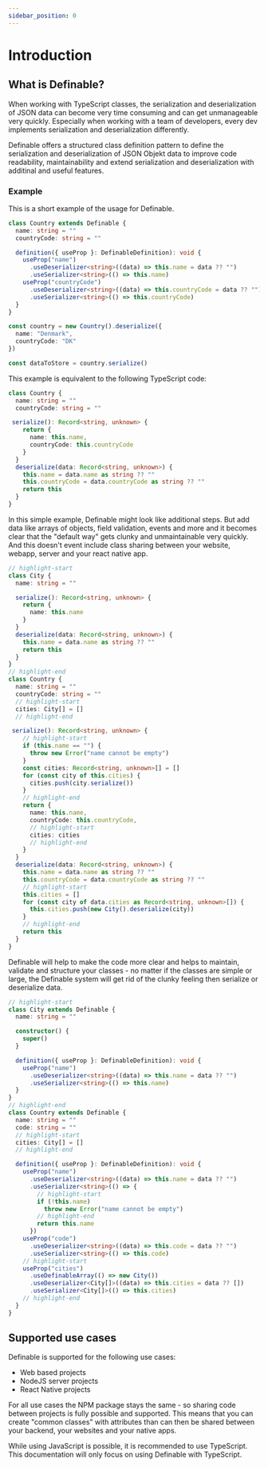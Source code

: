 ```yaml
---
sidebar_position: 0
---
```


# Introduction

## What is Definable?

When working with TypeScript classes, the serialization and deserialization of JSON data can become very time consuming and can get unmanageable very quickly. Especially when working with a team of developers, every dev implements serialization and deserialization differently.

Definable offers a structured class definition pattern to define the serialization and deserialization of JSON Objekt data to improve code readability, maintainability and extend serialization and deserialization with additinal and useful features.

### Example

This is a short example of the usage for Definable.

```ts
class Country extends Definable {
  name: string = ""
  countryCode: string = ""

  definition({ useProp }: DefinableDefinition): void {
    useProp("name")
      .useDeserializer<string>((data) => this.name = data ?? "")
      .useSerializer<string>(() => this.name)
    useProp("countryCode")
      .useDeserializer<string>((data) => this.countryCode = data ?? "")
      .useSerializer<string>(() => this.countryCode)
  }
}

const country = new Country().deserialize({
  name: "Denmark",
  countryCode: "DK"
})

const dataToStore = country.serialize()
```

This example is equivalent to the following TypeScript code:
```ts
class Country {
  name: string = ""
  countryCode: string = ""

 serialize(): Record<string, unknown> {
    return {
      name: this.name,
      countryCode: this.countryCode
    }
  }
  deserialize(data: Record<string, unknown>) {
    this.name = data.name as string ?? ""
    this.countryCode = data.countryCode as string ?? ""
    return this
  }
}
```

In this simple example, Definable might look like additional steps. But add data like arrays of objects, field validation, events and more and it becomes clear that the "default way" gets clunky and unmaintainable very quickly.
And this doesn't event include class sharing between your website, webapp, server and your react native app.

```ts
// highlight-start
class City {
  name: string = ""

  serialize(): Record<string, unknown> {
    return {
      name: this.name
    }
  }
  deserialize(data: Record<string, unknown>) {
    this.name = data.name as string ?? ""
    return this
  }
}
// highlight-end
class Country {
  name: string = ""
  countryCode: string = ""
  // highlight-start
  cities: City[] = []
  // highlight-end

 serialize(): Record<string, unknown> {
    // highlight-start
    if (this.name == "") {
      throw new Error("name cannot be empty")
    }
    const cities: Record<string, unknown>[] = []
    for (const city of this.cities) {
      cities.push(city.serialize())
    }
    // highlight-end
    return {
      name: this.name,
      countryCode: this.countryCode,
      // highlight-start
      cities: cities
      // highlight-end
    }
  }
  deserialize(data: Record<string, unknown>) {
    this.name = data.name as string ?? ""
    this.countryCode = data.countryCode as string ?? ""
    // highlight-start
    this.cities = []
    for (const city of data.cities as Record<string, unknown>[]) {
      this.cities.push(new City().deserialize(city))
    }
    // highlight-end
    return this
  }
}
```

Definable will help to make the code more clear and helps to maintain, validate and structure your classes - no matter if the classes are simple or large, the Definable system will get rid of the clunky feeling then serialize or deserialize data.
```ts
// highlight-start
class City extends Definable {
  name: string = ""

  constructor() {
    super()
  }

  definition({ useProp }: DefinableDefinition): void {
    useProp("name")
      .useDeserializer<string>((data) => this.name = data ?? "")
      .useSerializer<string>(() => this.name)
  }
}
// highlight-end
class Country extends Definable {
  name: string = ""
  code: string = ""
  // highlight-start
  cities: City[] = []
  // highlight-end

  definition({ useProp }: DefinableDefinition): void {
    useProp("name")
      .useDeserializer<string>((data) => this.name = data ?? "")
      .useSerializer<string>(() => {
        // highlight-start
        if (!this.name)
          throw new Error("name cannot be empty")
        // highlight-end
        return this.name
      })
    useProp("code")
      .useDeserializer<string>((data) => this.code = data ?? "")
      .useSerializer<string>(() => this.code)
    // highlight-start
    useProp("cities")
      .useDefinableArray(() => new City())
      .useDeserializer<City[]>((data) => this.cities = data ?? [])
      .useSerializer<City[]>(() => this.cities)
    // highlight-end
  }
}
```

## Supported use cases

Definable is supported for the following use cases:
- Web based projects
- NodeJS server projects
- React Native projects

For all use cases the NPM package stays the same - so sharing code between projects is fully possible and supported. This means that you can create "common classes" with attributes than can then be shared between your backend, your websites and your native apps.

While using JavaScript is possible, it is recommended to use TypeScript. This documentation will only focus on using Definable with TypeScript.